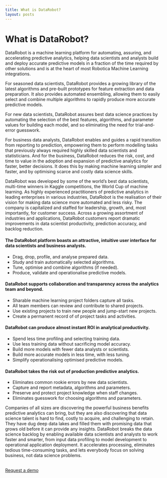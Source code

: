 ```yaml
---
title: What is DataRobot?
layout: posts
---
```


# What is DataRobot?

DataRobot is a machine learning platform for automating, assuring, and accelerating predictive analytics, helping data scientists and analysts build and deploy accurate predictive models in a fraction of the time required by other solutions and is at the heart of most Robotica Machine Learning integrations. 

For seasoned data scientists, DataRobot provides a growing library of the latest algorithms and pre-built prototypes for feature extraction and data preparation. It also provides automated ensembling, allowing them to easily select and combine multiple algorithms to rapidly produce more accurate predictive models. 

For new data scientists, DataRobot assures best data science practices by automating the selection of the best features, algorithms, and parameter values for building each model, and so eliminating the need for trial-and-error guesswork.  

For business data analysts, DataRobot enables and guides a rapid transition from reporting to prediction, empowering them to perform modelling tasks that previously always required highly skilled data scientists and statisticians.  And for the business, DataRobot reduces the risk, cost, and time to value in the adoption and expansion of predictive analytics for faster, better decisions. It does this by making machine learning simpler and faster, and by optimising scarce and costly data science skills.

DataRobot was developed by some of the world’s best data scientists, multi-time winners in Kaggle competitions, the World Cup of machine learning. As highly experienced practitioners of predictive analytics in leading enterprises in various industries, DataRobot is the realisation of their vision for making data science more automated and less risky.  The company is capitalized and staffed for leadership, growth, and, most importantly, for customer success. Across a growing assortment of industries and applications, DataRobot customers report dramatic improvements in data scientist productivity, prediction accuracy, and backlog reduction.

#### The DataRobot platform boasts an attractive, intuitive user interface for data scientists and business analysts.
- Drag, drop, profile, and analyse prepared data.
- Study and train automatically selected algorithms.
- Tune, optimise and combine algorithms (if needed).
- Produce, validate and operationalise predictive models.

#### DataRobot supports collaboration and transparency across the analytics team and beyond.
- Sharable machine learning project folders capture all tasks.
- All team members can review and contribute to shared projects.
- Use existing projects to train new people and jump-start new projects.
- Create a permanent record of of project tasks and activities.

#### DataRobot can produce almost instant ROI in analytical productivity.
- Spend less time profiling and selecting training data.
- Use less training data without sacrificing model accuracy.
- Build more models with fewer data analysts or scientists.
- Build more accurate models in less time, with less tuning.
- Simplify operationalising optimised predictive models.

#### DataRobot takes the risk out of production predictive analytics.
- Eliminates common rookie errors by new data scientists.
- Capture and report metadata, algorithms and parameters.
- Preserve and protect project knowledge when staff changes.
- Eliminates guesswork for choosing algorithms and parameters.

Companies of all sizes are discovering the powerful business benefits predictive analytics can bring, but they are also discovering that data science talent is hard to find, costly to acquire, and challenging to retain. They have dug deep data lakes and filled them with promising data that grows old before it can provide any insights.
DataRobot breaks the data science backlog by enabling available data scientists and analysts to work faster and smarter, from input data profiling to model development to operational application deployment. It accelerates processing, eliminates tedious time-consuming tasks, and lets everybody focus on solving business, not data science problems.

<br />
<a href = '/contact' class = 'button'>Request a demo</a>
<br />
